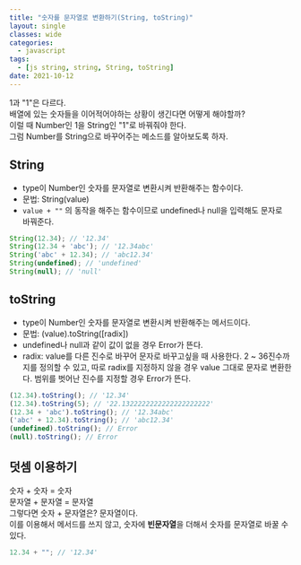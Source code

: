 ```yaml
---
title: "숫자를 문자열로 변환하기(String, toString)"
layout: single
classes: wide
categories:
  - javascript
tags:
  - [js string, string, String, toString]
date: 2021-10-12
---
```


1과 "1"은 다르다.  
배열에 있는 숫자들을 이어적어야하는 상황이 생긴다면 어떻게 해야할까?  
이럴 때 Number인 1을 String인 "1"로 바꿔줘야 한다.  
그럼 Number를 String으로 바꾸어주는 메소드를 알아보도록 하자.

## String  
* type이 Number인 숫자를 문자열로 변환시켜 반환해주는 함수이다.
* 문법: String(value)  
* ``value + ""`` 의 동작을 해주는 함수이므로 undefined나 null을 입력해도 문자로 바꿔준다.

```javascript
String(12.34); // '12.34'
String(12.34 + 'abc'); // '12.34abc'
String('abc' + 12.34); // 'abc12.34'
String(undefined); // 'undefined'
String(null); // 'null'
```

## toString  
* type이 Number인 숫자를 문자열로 변환시켜 반환해주는 메서드이다.
* 문법: (value).toString([radix]) 
* undefined나 null과 같이 값이 없을 경우 Error가 뜬다.
* radix: value를 다른 진수로 바꾸어 문자로 바꾸고싶을 때 사용한다. 2 ~ 36진수까지를 정의할 수 있고, 따로 radix를 지정하지 않을 경우 value 그대로 문자로 변환한다. 범위를 벗어난 진수를 지정할 경우 Error가 뜬다.

```javascript
(12.34).toString(); // '12.34'
(12.34).toString(5); // '22.1322222222222222222222'
(12.34 + 'abc').toString(); // '12.34abc'
('abc' + 12.34).toString(); // 'abc12.34'
(undefined).toString(); // Error
(null).toString(); // Error
```

## 덧셈 이용하기
숫자 + 숫자 = 숫자  
문자열 + 문자열 = 문자열  
그렇다면 숫자 + 문자열은? 문자열이다.  
이를 이용해서 메서드를 쓰지 않고, 숫자에 **빈문자열**을 더해서 숫자를 문자열로 바꿀 수 있다.

```javascript
12.34 + ""; // '12.34'
```